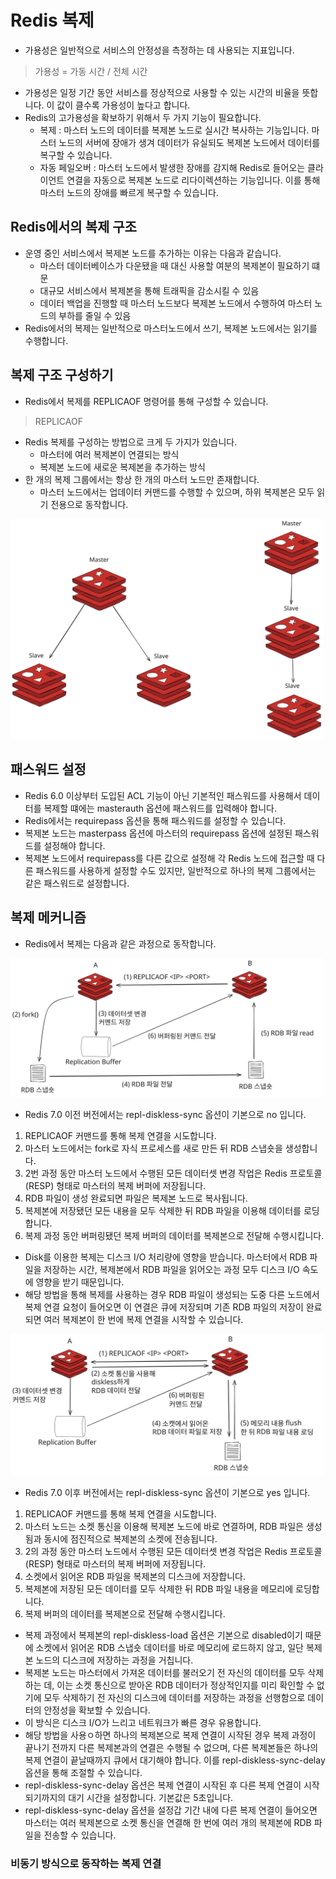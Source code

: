# Redis 복제

* 가용성은 일반적으로 서비스의 안정성을 측정하는 데 사용되는 지표입니다.
> 가용성 = 가동 시간 / 전체 시간
* 가용성은 일정 기간 동안 서비스를 정상적으로 사용할 수 있는 시간의 비율을 뜻합니다. 이 값이 클수록 가용성이 높다고 합니다.
* Redis의 고가용성을 확보하기 위해서 두 가지 기능이 필요합니다.
  * 복제 : 마스터 노드의 데이터를 복제본 노드로 실시간 복사하는 기능입니다. 마스터 노드의 서버에 장애가 생겨 데이터가 유실되도 복제본 노드에서 데이터를 복구할 수 있습니다.
  * 자동 페일오버 : 마스터 노드에서 발생한 장애를 감지해 Redis로 들어오는 클라이언트 연결을 자동으로 복제본 노드로 리다이렉션하는 기능입니다. 이를 통해 마스터 노드의 장애를 빠르게 복구할 수 있습니다.

## Redis에서의 복제 구조

* 운영 중인 서비스에서 복제본 노드를 추가하는 이유는 다음과 같습니다.
  * 마스터 데이터베이스가 다운됐을 때 대신 사용할 여분의 복제본이 필요하기 떄문
  * 대규모 서비스에서 복제본을 통해 트래픽을 감소시킬 수 있음
  * 데이터 백업을 진행할 때 마스터 노드보다 복제본 노드에서 수행하여 마스터 노드의 부하를 줄일 수 있음
* Redis에서의 복제는 일반적으로 마스터노드에서 쓰기, 복제본 노드에서는 읽기를 수행합니다.

## 복제 구조 구성하기

* Redis에서 복제를 REPLICAOF 명령어를 통해 구성할 수 있습니다.
> REPLICAOF <master-ip> <master-port>

* Redis 복제를 구성하는 방법으로 크게 두 가지가 있습니다.
  * 마스터에 여러 복제본이 연결되는 방식
  * 복제본 노드에 새로운 복제본을 추가하는 방식
* 한 개의 복제 그룹에서는 항상 한 개의 마스터 노드만 존재합니다.
  * 마스터 노드에서는 업데이터 커맨드를 수행할 수 있으며, 하위 복제본은 모두 읽기 전용으로 동작합니다.

<img src="img/RedisReplica.svg" width="500">

## 패스워드 설정

* Redis 6.0 이상부터 도입된 ACL 기능이 아닌 기본적인 패스워드를 사용해서 데이터를 복제할 떄에는 masterauth 옵션에 패스워드를 입력해야 합니다.
* Redis에서는 requirepass 옵션을 통해 패스워드를 설정할 수 있습니다.
* 복제본 노드는 masterpass 옵션에 마스터의 requirepass 옵션에 설정된 패스워드를 설정해야 합니다.
* 복제본 노드에서 requirepass를 다른 값으로 설정해 각 Redis 노드에 접근할 때 다른 패스워드를 사용하게 설정할 수도 있지만, 일반적으로 하나의 복제 그룹에서는 같은 패스워드로 설정합니다.

## 복제 메커니즘

* Redis에서 복제는 다음과 같은 과정으로 동작합니다.


<img src="img/RedisReplicaWithDisk.svg" width="500">


* Redis 7.0 이전 버전에서는 repl-diskless-sync 옵션이 기본으로 no 입니다.
1. REPLICAOF 커맨드를 통해 복제 연결을 시도합니다.
2. 마스터 노드에서는 fork로 자식 프로세스를 새로 만든 뒤 RDB 스냅숏을 생성합니다.
3. 2번 과정 동안 마스터 노드에서 수행된 모든 데이터셋 변경 작업은 Redis 프로토콜(RESP) 형태로 마스터의 복제 버퍼에 저장됩니다.
4. RDB 파일이 생성 완료되면 파일은 복제본 노드로 복사됩니다.
5. 복제본에 저장됐던 모든 내용을 모두 삭제한 뒤 RDB 파일을 이용해 데이터를 로딩합니다.
6. 복제 과정 동안 버퍼링됐던 복제 버퍼의 데이터를 복제본으로 전달해 수행시킵니다.
* Disk를 이용한 복제는 디스크 I/O 처리량에 영향을 받습니다. 마스터에서 RDB 파일을 저장하는 시간, 복제본에서 RDB 파일을 읽어오는 과정 모두 디스크 I/O 속도에 영향을 받기 때문입니다.
* 해당 방법을 통해 복제를 사용하는 경우 RDB 파일이 생성되는 도중 다른 노드에서 복제 연결 요청이 들어오면 이 연결은 큐에 저장되며 기존 RDB 파일의 저장이 완료되면 여러 복제본이 한 번에 복제 연결을 시작할 수 있습니다.


<img src="img/RedisReplicaWithDiskless.svg" width="500">


* Redis 7.0 이후 버전에서는 repl-diskless-sync 옵션이 기본으로 yes 입니다.
1. REPLICAOF 커맨드를 통해 복제 연결을 시도합니다.
2. 마스터 노드는 소켓 통신을 이용해 복제본 노드에 바로 연결하며, RDB 파일은 생성됨과 동시에 점진적으로 복제본의 소켓에 전송됩니다.
3. 2의 과정 동안 마스터 노드에서 수행된 모든 데이터셋 변경 작업은 Redis 프로토콜(RESP) 형태로 마스터의 복제 버퍼에 저장됩니다.
4. 소켓에서 읽어온 RDB 파일을 복제본의 디스크에 저장합니다.
5. 복제본에 저장된 모든 데이터를 모두 삭제한 뒤 RDB 파일 내용을 메모리에 로딩합니다.
6. 복제 버퍼의 데이터를 복제본으로 전달해 수행시킵니다.
* 복제 과정에서 복제본의 repl-diskless-load 옵션은 기본으로 disabled이기 때문에 소켓에서 읽어온 RDB 스냅숏 데이터를 바로 메모리에 로드하지 않고, 
일단 복제본 노드의 디스크에 저장하는 과정을 거칩니다.
* 복제본 노드는 마스터에서 가져온 데이터를 불러오기 전 자신의 데이터를 모두 삭제하는 데, 
이는 소켓 통신으로 받아온 RDB 데이터가 정상적인지를 미리 확인할 수 없기에 모두 삭제하기 전 자신의 디스크에 데이터를 저장하는 과정을 선행함으로 데이터의 안정성을 확보할 수 있습니다.
* 이 방식은 디스크 I/O가 느리고 네트워크가 빠른 경우 유용합니다.
* 해당 방법을 사용ㅇ하면 하나의 복제본으로 복제 연결이 시작된 경우 복제 과정이 끝나기 전까지 다른 복제본과의 연결은 수행될 수 없으며,
다른 복제본들은 하나의 복제 연결이 끝날때까지 큐에서 대기해야 합니다. 이를 repl-diskless-sync-delay 옵션을 통해 조절할 수 있습니다.
* repl-diskless-sync-delay 옵션은 복제 연결이 시작된 후 다른 복제 연결이 시작되기까지의 대기 시간을 설정합니다. 기본값은 5초입니다.
* repl-diskless-sync-delay 옵션을 설정갑 기간 내에 다른 복제 연결이 들어오면 마스터는 여러 복제본으로 소켓 통신을 연결해 한 번에 여러 개의 복제본에 RDB 파일을 전송할 수 있습니다.

### 비동기 방식으로 동작하는 복제 연결




